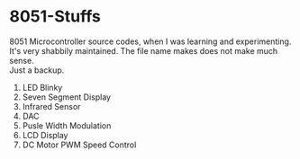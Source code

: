 # 8051-Stuffs
8051 Microcontroller source codes, when I was learning and experimenting. It's very shabbily maintained. The file name makes does not make much sense.  
Just a backup. 
1. LED Blinky
2. Seven Segment Display
3. Infrared Sensor 
4. DAC 
5. Pusle Width Modulation 
6. LCD Display 
7. DC Motor PWM Speed Control
